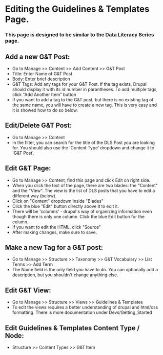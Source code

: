 # Editing the Guidelines & Templates Page.

### This page is designed to be similar to the Data Literacy Series page. 

## Add a new G&T Post:
- Go to Manage >> Content >> Add Content >> G&T Post
- Title: Enter Name of G&T Post
- Body: Enter brief description
- G&T Tags: Add any tags for your G&T Post.  If the tag exists, Drupal should display it with its id number in parantheses.  To add multiple tags, click "Add Another Item" button
- If you want to add a tag to the G&T post, but there is no existing tag of the same name, you will have to create a new tag.  This is very easy and it is showed how to do so below.

## Edit/Delete G&T Post:
- Go to Manage >> Content
- In the filter, you can search for the title of the DLS Post you are looking for.  You should also use the 'Content Type' dropdown and change it to 'G&T Post'.  

## Edit G&T Page:  
- Go to Manage >> Content, find this page and click Edit on right side. 
- When you click the text of the page, there are two blades: the "Content" and the "View".  The view is the list of DLS posts that you have to edit a different way (below).
- Click on "Content" dropdown inside "Blades"
- Click the blue "Edit" button directly above it to edit it. 
- There will be 'columns' - drupal's way of organizing information even though there is only one column. Click the blue Edit button for the column.
- If you want to edit the HTML, click "Source"
- After making changes, make sure to save.

## Make a new Tag for a G&T post:  
- Go to Manage >> Structure >> Taxonomy >> G&T Vocabulary >> List Terms >> Add Term
- The Name field is the only field you have to do.  You can optionally add a description, but you shouldn't change anything else.

## Edit G&T View:
- Go to Manage >> Structure >> Views >> Guidelines & Templates
- To edit the views requires a better understanding of drupal and html/css formatting.  There is more documentation under Devs/Getting_Started

## Edit Guidelines & Templates Content Type / Node:
- Structure >> Content Types >> G&T Item
